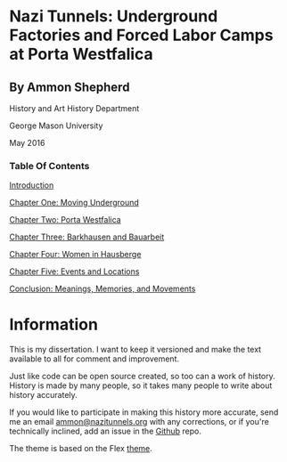# Nazi Tunnels: Underground Factories and Forced Labor Camps at Porta Westfalica


## By Ammon Shepherd

History and Art History Department

George Mason University

May 2016

### Table Of Contents

[Introduction](https://github.com/mossiso/dissertation/blob/master/introduction/introduction.md)

[Chapter One: Moving Underground](https://github.com/mossiso/dissertation/blob/master/chapter1/chapter1.md)

[Chapter Two: Porta Westfalica](https://github.com/mossiso/dissertation/blob/master/chapter2/chapter2.md)

[Chapter Three: Barkhausen and Bauarbeit](https://github.com/mossiso/dissertation/blob/master/chapter3/chapter3.md)

[Chapter Four: Women in Hausberge](https://github.com/mossiso/dissertation/blob/master/chapter4/chapter4.md)

[Chapter Five: Events and Locations](https://github.com/mossiso/dissertation/blob/master/chapter5/chapter5.md)

[Conclusion: Meanings, Memories, and Movements](https://github.com/mossiso/dissertation/blob/master/conclusion/conclusion.md)

# Information

This is my dissertation. I want to keep it versioned and make the text
available to all for comment and improvement.

Just like code can be open source created, so too can a work of history.
History is made by many people, so it takes many people to write about history
accurately.

If you would like to participate in making this history more accurate, send me
an email <ammon@nazitunnels.org> with any corrections, or if you're technically inclined, add an issue
in the [Github](http://github.com/mossiso/dissertation/) repo.


The theme is based on the Flex [theme](https://github.com/the-development/flex).
